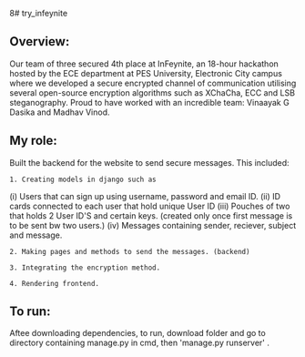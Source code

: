 8# try_infeynite
 
## Overview:

Our team of three secured 4th place at InFeynite, an 18-hour hackathon hosted by the  ECE department at PES University, Electronic City campus where we developed a secure encrypted channel of communication utilising several open-source encryption algorithms such as XChaCha, ECC and LSB steganography.
Proud to have worked with an incredible team: Vinaayak G Dasika and Madhav Vinod.

## My role:
Built the backend for the website to send secure messages. This included:

    1. Creating models in django such as 
(i) Users that can sign up using username, password and email ID. 
(ii) ID cards connected to each user that hold unique User ID
(iii) Pouches of two that holds 2 User ID'S and certain keys. (created only once first message is to be sent bw two users.)
(iv) Messages containing sender, reciever, subject and message.

    2. Making pages and methods to send the messages. (backend)

    3. Integrating the encryption method.

    4. Rendering frontend.

## To run:

Aftee downloading dependencies, to run, download folder and go to directory containing manage.py in cmd, then 'manage.py runserver' .